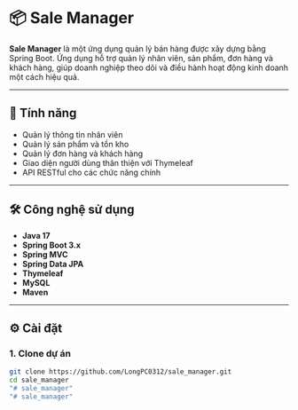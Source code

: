 # 📦 Sale Manager

**Sale Manager** là một ứng dụng quản lý bán hàng được xây dựng bằng Spring Boot. Ứng dụng hỗ trợ quản lý nhân viên, sản phẩm, đơn hàng và khách hàng, giúp doanh nghiệp theo dõi và điều hành hoạt động kinh doanh một cách hiệu quả.

---

## 🚀 Tính năng

- Quản lý thông tin nhân viên
- Quản lý sản phẩm và tồn kho
- Quản lý đơn hàng và khách hàng
- Giao diện người dùng thân thiện với Thymeleaf
- API RESTful cho các chức năng chính

---

## 🛠️ Công nghệ sử dụng

- **Java 17**
- **Spring Boot 3.x**
- **Spring MVC**
- **Spring Data JPA**
- **Thymeleaf**
- **MySQL**
- **Maven**

---

## ⚙️ Cài đặt

### 1. Clone dự án

```bash
git clone https://github.com/LongPC0312/sale_manager.git
cd sale_manager
"# sale_manager" 
"# sale_manager" 
